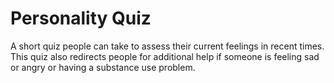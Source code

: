 # Personality Quiz

A short quiz people can take to assess their current feelings in recent times. This quiz also redirects people for additional help if someone is feeling sad or angry or having a substance use problem. 
